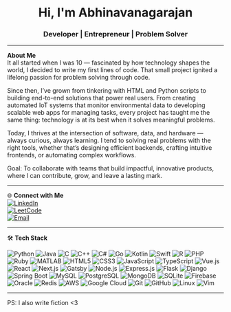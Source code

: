 <h1 align="center">Hi, I'm Abhinavanagarajan</h1>
<h3 align="center"> Developer | Entrepreneur | Problem Solver</h3>

---

**About Me**  
It all started when I was 10 — fascinated by how technology shapes the world, I decided to write my first lines of code. That small project ignited a lifelong passion for problem solving through code.

Since then, I’ve grown from tinkering with HTML and Python scripts to building end-to-end solutions that power real users. From creating automated IoT systems that monitor environmental data to developing scalable web apps for managing tasks, every project has taught me the same thing: technology is at its best when it solves meaningful problems.

Today, I thrives at the intersection of software, data, and hardware — always curious, always learning. I tend to solving real problems with the right tools, whether that’s designing efficient backends, crafting intuitive frontends, or automating complex workflows.

Goal: To collaborate with teams that build impactful, innovative products, where I can contribute, grow, and leave a lasting mark.

---

🌐 **Connect with Me**  
[![LinkedIn](https://img.shields.io/badge/LinkedIn-0077B5?logo=linkedin&style=for-the-badge)](https://linkedin.com/in/abhinavanagarajan)  
[![LeetCode](https://img.shields.io/badge/LeetCode-FFA116?logo=leetcode&logoColor=white&style=for-the-badge)](https://leetcode.com/u/abhinavanagarajan)  
[![Email](https://img.shields.io/badge/Email-D14836?logo=gmail&style=for-the-badge)](mailto:abhinavanagarajan@gmail.com)

---

🛠️ **Tech Stack**  
<p>
  <!-- Programming Languages -->
  <img alt="Python" src="https://img.shields.io/badge/Python-3776AB?logo=python&logoColor=white&style=for-the-badge" />
  <img alt="Java" src="https://img.shields.io/badge/Java-007396?logo=java&logoColor=white&style=for-the-badge" />
  <img alt="C" src="https://img.shields.io/badge/C-A8B9CC?logo=c&logoColor=white&style=for-the-badge" />
  <img alt="C++" src="https://img.shields.io/badge/C++-00599C?logo=c%2B%2B&logoColor=white&style=for-the-badge" />
  <img alt="C#" src="https://img.shields.io/badge/C%23-239120?logo=c-sharp&logoColor=white&style=for-the-badge" />
  <img alt="Go" src="https://img.shields.io/badge/Go-00ADD8?logo=go&logoColor=white&style=for-the-badge" />
  <img alt="Kotlin" src="https://img.shields.io/badge/Kotlin-0095D5?logo=kotlin&logoColor=white&style=for-the-badge" />
  <img alt="Swift" src="https://img.shields.io/badge/Swift-FA7343?logo=swift&logoColor=white&style=for-the-badge" />
  <img alt="R" src="https://img.shields.io/badge/R-276DC3?logo=r&logoColor=white&style=for-the-badge" />
  <img alt="PHP" src="https://img.shields.io/badge/PHP-777BB4?logo=php&logoColor=white&style=for-the-badge" />
  <img alt="Ruby" src="https://img.shields.io/badge/Ruby-CC342D?logo=ruby&logoColor=white&style=for-the-badge" />
  <img alt="MATLAB" src="https://img.shields.io/badge/MATLAB-0076A8?logo=mathworks&logoColor=white&style=for-the-badge" />

  <!-- Web Development -->
  <img alt="HTML5" src="https://img.shields.io/badge/HTML5-E34F26?logo=html5&logoColor=white&style=for-the-badge" />
  <img alt="CSS3" src="https://img.shields.io/badge/CSS3-1572B6?logo=css3&logoColor=white&style=for-the-badge" />
  <img alt="JavaScript" src="https://img.shields.io/badge/JavaScript-F7DF1E?logo=javascript&logoColor=black&style=for-the-badge" />
  <img alt="TypeScript" src="https://img.shields.io/badge/TypeScript-3178C6?logo=typescript&logoColor=white&style=for-the-badge" />
  <img alt="Vue.js" src="https://img.shields.io/badge/Vue.js-35495E?logo=vue.js&logoColor=4FC08D&style=for-the-badge" />
  <img alt="React" src="https://img.shields.io/badge/React-61DAFB?logo=react&logoColor=black&style=for-the-badge" />
  <img alt="Next.js" src="https://img.shields.io/badge/Next.js-000000?logo=next.js&logoColor=white&style=for-the-badge" />
  <img alt="Gatsby" src="https://img.shields.io/badge/Gatsby-663399?logo=gatsby&logoColor=white&style=for-the-badge" />
  <img alt="Node.js" src="https://img.shields.io/badge/Node.js-339933?logo=node.js&logoColor=white&style=for-the-badge" />
  <img alt="Express.js" src="https://img.shields.io/badge/Express.js-000000?logo=express&logoColor=white&style=for-the-badge" />

  <!-- Backend Frameworks -->
  <img alt="Flask" src="https://img.shields.io/badge/Flask-000000?logo=flask&logoColor=white&style=for-the-badge" />
  <img alt="Django" src="https://img.shields.io/badge/Django-092E20?logo=django&logoColor=white&style=for-the-badge" />
  <img alt="Spring Boot" src="https://img.shields.io/badge/SpringBoot-6DB33F?logo=springboot&logoColor=white&style=for-the-badge" />
  

  <!-- Databases -->
  <img alt="MySQL" src="https://img.shields.io/badge/MySQL-4479A1?logo=mysql&logoColor=white&style=for-the-badge" />
  <img alt="PostgreSQL" src="https://img.shields.io/badge/PostgreSQL-316192?logo=postgresql&logoColor=white&style=for-the-badge" />
  <img alt="MongoDB" src="https://img.shields.io/badge/MongoDB-47A248?logo=mongodb&logoColor=white&style=for-the-badge" />
  <img alt="SQLite" src="https://img.shields.io/badge/SQLite-003B57?logo=sqlite&logoColor=white&style=for-the-badge" />
  <img alt="Firebase" src="https://img.shields.io/badge/Firebase-FFCA28?logo=firebase&logoColor=black&style=for-the-badge" />
  <img alt="Oracle" src="https://img.shields.io/badge/Oracle-F80000?logo=oracle&logoColor=white&style=for-the-badge" />
  <img alt="Redis" src="https://img.shields.io/badge/Redis-DC382D?logo=redis&logoColor=white&style=for-the-badge" />

  <!-- Cloud Providers -->
  <img alt="AWS" src="https://img.shields.io/badge/AWS-232F3E?logo=amazonaws&logoColor=white&style=for-the-badge" />
  <img alt="Google Cloud" src="https://img.shields.io/badge/GoogleCloud-4285F4?logo=googlecloud&logoColor=white&style=for-the-badge" />


  <!-- DevOps Tools -->
  <img alt="Git" src="https://img.shields.io/badge/Git-F05032?logo=git&logoColor=white&style=for-the-badge" />
  <img alt="GitHub" src="https://img.shields.io/badge/GitHub-181717?logo=github&logoColor=white&style=for-the-badge" />

  <!-- Others -->
  <img alt="Linux" src="https://img.shields.io/badge/Linux-FCC624?logo=linux&logoColor=black&style=for-the-badge" />
  <img alt="Vim" src="https://img.shields.io/badge/Vim-019733?logo=vim&logoColor=white&style=for-the-badge" />
</p>


---

PS: I also write fiction <3
